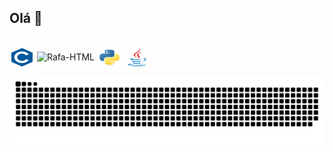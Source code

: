 ## Olá 👋

 <!--
  <div align="center">
   <a href="https://github.com/Jady-Lima">
   <img height="160em" width="450em" src="https://github-readme-stats.vercel.app/api?username=Jady-Lima&show_icons=true&theme=dracula&include_all_commits=true&count_private=true"/>

   <img height="160em" width="450em" src="https://github-readme-stats.vercel.app/api/top-langs/?username=Jady-Lima&layout=compact&langs_count=7&theme=dracula"/>
 </div>
  -->

<div style="display: inline_block"><br>
  <img align="center" alt="Rafa-Js" height="30" width="40" src="https://raw.githubusercontent.com/devicons/devicon/master/icons/c/c-plain.svg">
  <img align="center" alt="Rafa-HTML" height="30" width="40"  <img src="https://cdn.jsdelivr.net/gh/devicons/devicon/icons/cplusplus/cplusplus-plain.svg"/>
  <img align="center" alt="Rafa-Python" height="30" width="40" src="https://raw.githubusercontent.com/devicons/devicon/master/icons/python/python-original.svg">
 <img align="center" alt="Rafa-Python" height="30" width="40" src="https://raw.githubusercontent.com/devicons/devicon/master/icons/java/java-original.svg">
</div>

![Snake animation](https://github.com/Jady-Lima/Jady-Lima/blob/output/github-contribution-grid-snake.svg)
 
